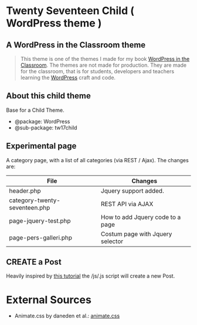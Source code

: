 # Twenty Seventeen Child ( WordPress theme )

## A **WordPress in the Classroom** theme

>This theme is one of the themes I made for my book [WordPress in the Classroom](http://ipaper.ipapercms.dk/ErhvervsakademiAarhus/Forskningsrapportguides/wordpress-in-the-classroom/). The themes are not made for production. They are made for the classroom, that is for students, developers and teachers learning the [WordPress](http://www.wordpress.org) craft and code.

## About this child theme

Base for a Child Theme.

* @package: WordPress
* @sub-package: tw17child

## Experimental page

A category page, with a list of all categories (via REST / Ajax).
The changes are:

| File                           | Changes                          |
|--------------------------------|----------------------------------|
| header.php                     | Jquery support added.            |
| category-twenty-seventeen.php  | REST API via AJAX |
| page-jquery-test.php           | How to add Jquery code to a page |
| page-pers-galleri.php		 | Costum page with Jquery selector |

## CREATE a Post

Heavily inspired by [this tutorial](https://www.youtube.com/watch?v=rGObWtjxGBc) the /js/.js script will create a new Post.

# External Sources

* Animate.css by 	daneden et al.: [animate.css](https://github.com/daneden/animate.css/tree/master/source)
